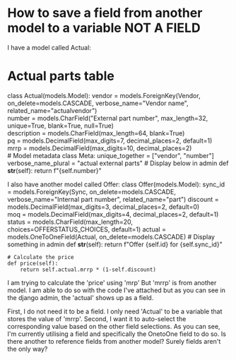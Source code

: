 
# How to save a field from another model to a variable NOT A FIELD

I have a model called Actual:
# Actual parts table
class Actual(models.Model):
    vendor = models.ForeignKey(Vendor, on_delete=models.CASCADE, verbose_name="Vendor name", related_name="actualvendor")       
    number = models.CharField("External part number", max_length=32, unique=True, blank=True, null=True)     
    description = models.CharField(max_length=64, blank=True)                                     
    pq = models.DecimalField(max_digits=7, decimal_places=2, default=1)                                                           
    mrrp = models.DecimalField(max_digits=10, decimal_places=2)     
    # Model metadata
    class Meta:
        unique_together = ["vendor", "number"]
        verbose_name_plural = "actual external parts"
    # Display below in admin 
    def __str__(self): 
       return f"{self.number}"

I also have another model called Offer:
class Offer(models.Model):
    sync_id = models.ForeignKey(Sync, on_delete=models.CASCADE, verbose_name="Internal part number", related_name="part")
    discount = models.DecimalField(max_digits=3, decimal_places=2, default=0)   
    moq = models.DecimalField(max_digits=4, decimal_places=2, default=1)                                              
    status = models.CharField(max_length=20, choices=OFFERSTATUS_CHOICES, default=1)
    actual = models.OneToOneField(Actual, on_delete=models.CASCADE)
    # Display something in admin
    def __str__(self):
        return f"Offer {self.id} for {self.sync_id}"

    # Calculate the price
    def price(self):
        return self.actual.mrrp * (1-self.discount)

I am trying to calculate the 'price' using 'mrp' But 'mrrp' is from another model.
I am able to do so with the code I've attached but as you can see in the django admin, the 'actual' shows up as a field.

First, I do not need it to be a field. I only need 'Actual' to be a variable that stores the value of 'mrrp'.
Second, I want it to auto-select the corresponding value based on the other field selections.
As you can see, I'm currently utilising a field and specifically the OnetoOne field to do so.
Is there another to reference fields from another model? Surely fields aren't the only way?

        